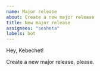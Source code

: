 ```yaml
---
name: Major release
about: Create a new major release
title: New major release
assignees: "sesheta"
labels: bot
---
```


Hey, Kebechet!

Create a new major release, please.
